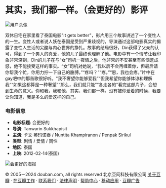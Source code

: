# 其实，我们都一样。（会更好的）影评

![用户头像](https://img9.doubanio.com/icon/u57577882-4.jpg)

双休日宅在家里看了泰国电影"It gets better"，影片用三个故事讲述了一个变性人的一生。变性人或者说人妖在泰国是受到严重歧视的，导演通过这部电影真实的揭露了变性人生活的尖酸与内心世界的挣扎。故事的结局很好，Din获得了父亲的认可，得到了一个男人的真爱，他的儿子最终也理解了他。电影中有一个情节让我印象非常深刻，Din的儿子在与“女”司机一夜情之后，他非常的不安甚至有些恼羞成怒，他不能接受这样的事实。“女”司机对她说，“我以后不会再缠着你，但最后请你帮我个忙，你用力拧一下自己的胳膊。”“疼吗？”“疼。”“恩，我也会疼。”片中在gay吧中的那首歌很好听。“我不奢望你能够爱我”“但我希望你能够体谅和理解我”“如果这都算是一种奢望”“那么，我们就只能”“各走各的”看完这部片子，会想到生命的意义。你和我，我和他，其实，我们都一样。没有被你爱着的时候，我要让你知道，我是多么的爱这样的自己。

### 电影信息

- **电影标题**: 会更好的
- **导演**: Tanwarin Sukkhapisit
- **主演**: 卡文·英玛诺泰 / Nuntita Khampiranon / Penpak Sirikul
- **类型**: 剧情 / 爱情 / 同性
- **地区**: 泰国
- **上映**: 2012-02-14(泰国)

![会更好的海报](https://img3.doubanio.com/view/photo/s_ratio_poster/public/p1374294377.webp)

© 2005－2024 douban.com, all rights reserved 北京豆网科技有限公司 [关于豆瓣](https://www.douban.com/about) · [在豆瓣工作](https://www.douban.com/jobs) · [联系我们](https://www.douban.com/about?topic=contactus) · [法律声明](https://www.douban.com/about/legal) · [帮助中心](https://help.douban.com/?app=movie) · [移动应用](https://www.douban.com/doubanapp/) · [豆瓣广告](https://www.douban.com/partner/)
<!-- tcd_original_link https://m.douban.com/movie/review/5601033/ -->
